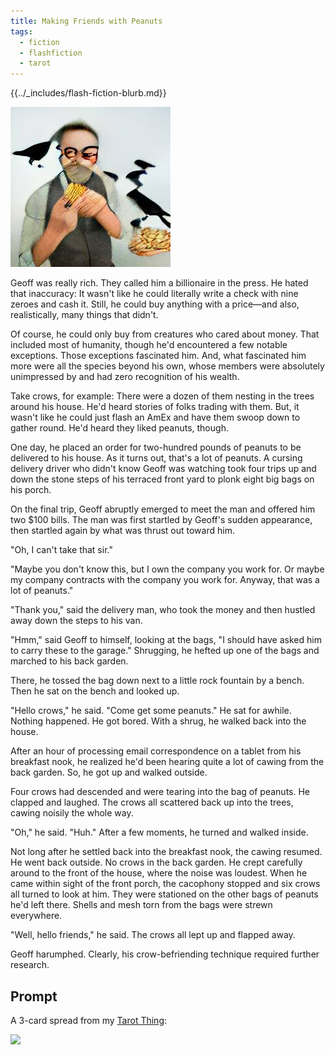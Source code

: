 ```yaml
---
title: Making Friends with Peanuts
tags:
  - fiction
  - flashfiction
  - tarot
---
```


{{../_includes/flash-fiction-blurb.md}}

<!--more-->

![](cover.png)

Geoff was really rich. They called him a billionaire in the press. He hated that inaccuracy: It wasn't like he could literally write a check with nine zeroes and cash it. Still, he could buy anything with a price—and also, realistically, many things that didn't.

Of course, he could only buy from creatures who cared about money. That included most of humanity, though he'd encountered a few notable exceptions. Those exceptions fascinated him. And, what fascinated him more were all the species beyond his own, whose members were absolutely unimpressed by and had zero recognition of his wealth.

Take crows, for example: There were a dozen of them nesting in the trees around his house. He'd heard stories of folks trading with them. But, it wasn't like he could just flash an AmEx and have them swoop down to gather round. He'd heard they liked peanuts, though.

One day, he placed an order for two-hundred pounds of peanuts to be delivered to his house. As it turns out, that's a lot of peanuts. A cursing delivery driver who didn't know Geoff was watching took four trips up and down the stone steps of his terraced front yard to plonk eight big bags on his porch.

On the final trip, Geoff abruptly emerged to meet the man and offered him two $100 bills. The man was first startled by Geoff's sudden appearance, then startled again by what was thrust out toward him.

"Oh, I can't take that sir."

"Maybe you don't know this, but I own the company you work for. Or maybe my company contracts with the company you work for. Anyway, that was a lot of peanuts."

"Thank you," said the delivery man, who took the money and then hustled away down the steps to his van.

"Hmm," said Geoff to himself, looking at the bags, "I should have asked him to carry these to the garage." Shrugging, he hefted up one of the bags and marched to his back garden.

There, he tossed the bag down next to a little rock fountain by a bench. Then he sat on the bench and looked up.

"Hello crows," he said. "Come get some peanuts." He sat for awhile. Nothing happened. He got bored. With a shrug, he walked back into the house.

After an hour of processing email correspondence on a tablet from his breakfast nook, he realized he'd been hearing quite a lot of cawing from the back garden. So, he got up and walked outside.

Four crows had descended and were tearing into the bag of peanuts. He clapped and laughed. The crows all scattered back up into the trees, cawing noisily the whole way.

"Oh," he said. "Huh." After a few moments, he turned and walked inside.

Not long after he settled back into the breakfast nook, the cawing resumed. He went back outside. No crows in the back garden. He crept carefully around to the front of the house, where the noise was loudest. When he came within sight of the front porch, the cacophony stopped and six crows all turned to look at him. They were stationed on the other bags of peanuts he'd left there. Shells and mesh torn from the bags were strewn everywhere.

"Well, hello friends," he said. The crows all lept up and flapped away.

Geoff harumphed. Clearly, his crow-befriending technique required further research.

## Prompt

A 3-card spread from my [Tarot Thing](https://lmorchard.github.io/tarot-thing/?card=%21The+World&card=Three+of+Wands&card=Seven+of+Cups):

![](20220519074227.png)
